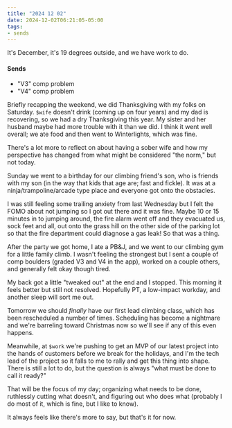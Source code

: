 ```yaml
---
title: "2024 12 02"
date: 2024-12-02T06:21:05-05:00
tags:
- sends
---
```


It's December, it's 19 degrees outside, and we have work to do.<!--more-->

#### Sends

 - "V3" comp problem
 - "V4" comp problem

Briefly recapping the weekend, we did Thanksgiving with my folks on Saturday.
`$wife` doesn't drink (coming up on four years) and my dad is recovering, so we
had a dry Thanksgiving this year. My sister and her husband maybe had more
trouble with it than we did. I think it went well overall; we ate food and then
went to Winterlights, which was fine.

There's a lot more to reflect on about having a sober wife and how my
perspective has changed from what might be considered "the norm," but not today.

Sunday we went to a birthday for our climbing friend's son, who is friends with
my son (in the way that kids that age are; fast and fickle). It was at a
ninja/trampoline/arcade type place and everyone got onto the obstacles.

I was still feeling some trailing anxiety from last Wednesday but I felt the
FOMO about not jumping so I got out there and it was fine. Maybe 10 or 15
minutes in to jumping around, the fire alarm went off and they evacuated us,
sock feet and all, out onto the grass hill on the other side of the parking lot
so that the fire department could diagnose a gas leak! So that was a thing.

After the party we got home, I ate a PB&J, and we went to our climbing gym for a
little family climb. I wasn't feeling the strongest but I sent a couple of comp
boulders (graded V3 and V4 in the app), worked on a couple others, and generally
felt okay though tired.

My back got a little "tweaked out" at the end and I stopped. This morning it
feels better but still not resolved. Hopefully PT, a low-impact workday, and
another sleep will sort me out.

Tomorrow we should *finally* have our first lead climbing class, which has been
rescheduled a number of times. Scheduling has become a nightmare and we're
barreling toward Christmas now so we'll see if any of this even happens.

Meanwhile, at `$work` we're pushing to get an MVP of our latest project into the
hands of customers before we break for the holidays, and I'm the tech lead of
the project so it falls to me to rally and get this thing into shape. There is
still a lot to do, but the question is always "what must be done to call it
ready?"

That will be the focus of my day; organizing what needs to be done, ruthlessly
cutting what doesn't, and figuring out who does what (probably I do most of it,
which is fine, but I like to know).

It always feels like there's more to say, but that's it for now.
